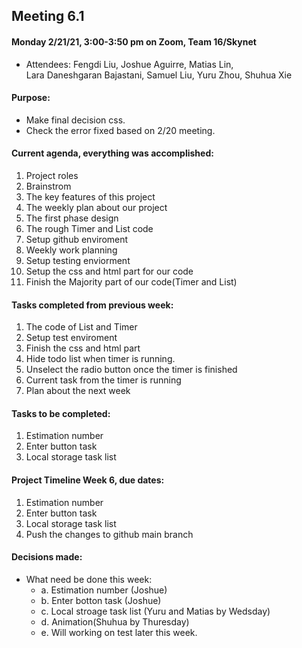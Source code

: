 ## Meeting 6.1 

#### Monday 2/21/21, 3:00-3:50 pm on Zoom, Team 16/Skynet     
  - Attendees: Fengdi Liu, Joshue Aguirre, Matias Lin,    
    Lara Daneshgaran Bajastani, Samuel Liu, Yuru Zhou, Shuhua Xie

#### Purpose: 
  - Make final decision css.
  - Check the error fixed based on 2/20 meeting.
  
#### Current agenda, everything was accomplished:     
   1. Project roles
   2. Brainstrom
   3. The key features of this project
   4. The weekly plan about our project
   5. The first phase design
   6. The rough Timer and List code 
   7. Setup github enviroment
   8. Weekly work planning
   9. Setup testing enviorment
   10. Setup the css and html part for our code
   11. Finish the Majority part of our code(Timer and List)


#### Tasks completed from previous week: 
   1. The code of List and Timer
   2. Setup test enviroment 
   3. Finish the css and html part
   4. Hide todo list when timer is running.
   5. Unselect the radio button once the timer is finished
   6. Current task from the timer is running
   7. Plan about the next week
 
#### Tasks to be completed:    
   1. Estimation number
   2. Enter button task
   3. Local storage task list

#### Project Timeline Week 6, due dates:    
   1. Estimation number
   2. Enter button task
   3. Local storage task list
   4. Push the changes to github main branch
   
#### Decisions made:   
  - What need be done this week:
     * a. Estimation number (Joshue)
     * b. Enter botton task (Joshue)
     * c. Local stroage task list (Yuru and Matias by Wedsday)
     * d. Animation(Shuhua by Thuresday)  
     * e. Will working on test later this week.

    
